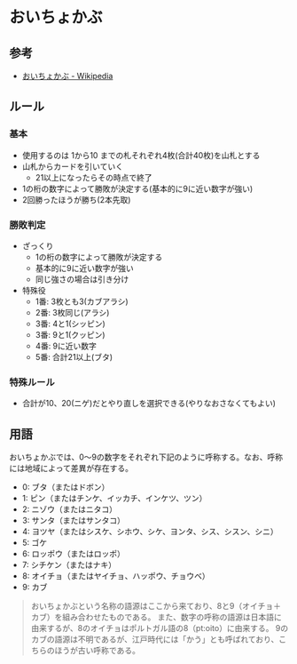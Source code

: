 # おいちょかぶ
## 参考
- [おいちょかぶ - Wikipedia](https://ja.wikipedia.org/wiki/%E3%81%8A%E3%81%84%E3%81%A1%E3%82%87%E3%81%8B%E3%81%B6)


## ルール
### 基本
- 使用するのは 1から10 までの札それぞれ4枚(合計40枚)を山札とする
- 山札からカードを引いていく
    - 21以上になったらその時点で終了
- 1の桁の数字によって勝敗が決定する(基本的に9に近い数字が強い)
- 2回勝ったほうが勝ち(2本先取)

### 勝敗判定
- ざっくり
    - 1の桁の数字によって勝敗が決定する
    - 基本的に9に近い数字が強い
    - 同じ強さの場合は引き分け
- 特殊役
    - 1番: 3枚とも3(カブアラシ)
    - 2番: 3枚同じ(アラシ)
    - 3番: 4と1(シッピン)
    - 3番: 9と1(クッピン)
    - 4番: 9に近い数字
    - 5番: 合計21以上(ブタ)


### 特殊ルール
- 合計が10、20(ニゲ)だとやり直しを選択できる(やりなおさなくてもよい)

## 用語
おいちょかぶでは、0～9の数字をそれぞれ下記のように呼称する。なお、呼称には地域によって差異が存在する。

- 0: ブタ（またはドボン）
- 1: ピン（またはチンケ、イッカチ、インケツ、ツン）
- 2: ニゾウ（またはニタコ）
- 3: サンタ（またはサンタコ）
- 4: ヨツヤ（またはシスケ、シホウ、シケ、ヨンタ、シス、シスン、シニ）
- 5: ゴケ
- 6: ロッポウ（またはロッポ）
- 7: シチケン（またはナキ）
- 8: オイチョ（またはヤイチョ、ハッポウ、チョウベ）
- 9: カブ

> おいちょかぶという名称の語源はここから来ており、8と9（オイチョ＋カブ）を組み合わせたものである。
> また、数字の呼称の語源は日本語に由来するが、8のオイチョはポルトガル語の8（pt:oito）に由来する。
> 9のカブの語源は不明であるが、江戸時代には「かう」とも呼ばれており、こちらのほうが古い呼称である。

 
